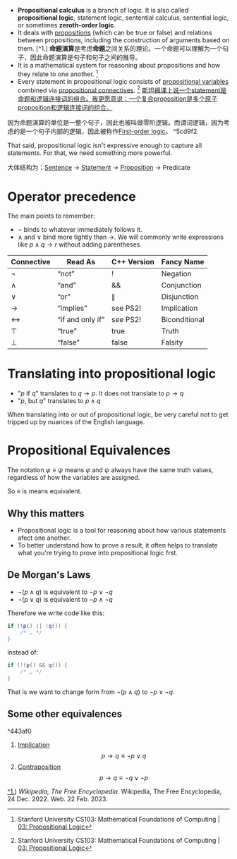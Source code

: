 
- **Propositional calculus** is a branch of logic. It is also called **propositional logic**, statement logic, sentential calculus, sentential logic, or sometimes **zeroth-order logic**.
- It deals with [propositions](../../../../../Philosophy%20of%20language/Concepts/Proposition.md) (which can be true or false) and relations between propositions, including the construction of arguments based on them. [^1.]
	**命题演算**是考虑**命题**之间关系的理论。一个命题可以理解为一个句子，因此命题演算是句子和句子之间的推导。
- It is a mathematical system for reasoning about propositions and how they relate to one another. [^2.]
- Every statement in propositional logic consists of [propositional variables](Propositional%20variable.md) combined via [propositional connectives](Logical%20connective/Logical%20connective.md). [^2.]
	<u>斯坦福课上说一个statement是命题和逻辑连接词的组合。我更愿意说：一个复合proposition是多个原子proposition和逻辑连接词的组合。</u>

因为命题演算的单位是一整个句子，因此也被叫做零阶逻辑。而谓词逻辑，因为考虑的是一个句子内部的逻辑，因此被称作[First-order logic](../First-order%20logic/First-order%20logic.md)。 ^5cd9f2

That said, propositional logic isn't expressive enough to capture all statements. For that, we need something more powerful.

大体结构为：[Sentence](../../../../../Philosophy%20of%20language/Concepts/Sentence.md) -> [Statement](../../../../../Philosophy%20of%20language/Concepts/Statement.md) -> [Proposition](../../../../../Philosophy%20of%20language/Concepts/Proposition.md) -> Predicate

# Operator precedence

The main points to remember:
- $\neg$ binds to whatever immediately follows it.
- $\wedge$ and $\vee$ bind more tightly than $\to$.
We will commonly write expressions like $p \wedge q \to r$ without adding parentheses.

| Connective | Read As          | C++ Version | Fancy Name    |
| ---------- | ---------------- | ----------- | ------------- |
| ¬          | “not”            | !           | Negation      |
| ∧          | “and”            | &&          | Conjunction   |
| ∨          | “or”             | $\parallel$ | Disjunction   |
| →          | “implies”        | see PS2!    | Implication   |
| ↔          | “if and only if” | see PS2!    | Biconditional |
| ⊤          | “true”           | true        | Truth         |
| ⊥          | “false”          | false       | Falsity       | 

# Translating into propositional logic

- "$p$ if $q$" translates to $q \to p$. It does not translate to $p \to q$
- "$p$, but $q$" translates to $p \wedge q$

When translating into or out of propositional logic, be very careful not to get tripped up by nuances of the English language.

# Propositional Equivalences

The notation $\varphi \equiv \psi$ means $\varphi$ and $\psi$ always have the same truth values, regardless of how the variables are assigned. 

So $\equiv$ is means equivalent.

## Why this matters

- Propositional logic is a tool for reasoning about how various statements afect one another. 
- To better understand how to prove a result, it often helps to translate what you're trying to prove into propositional logic frst. 

## De Morgan's Laws

- $\neg (p \wedge q)$ is equivalent to $\neg p \vee \neg q$
- $\neg (p \vee q)$ is equivalent to $\neg p \wedge \neg q$

Therefore we write code like this:
```java
if (!p() || !q()) {
	/* … */ 
}
```
instead of:
```java
if (!(p() && q()) {
	/* … */ 
}
```
That is we want to change form from $\neg (p \wedge q)$ to $\neg p \vee \neg q$.

## Some other equivalences
^443af0
1. [Implication](../../../../../../Attachments/1.%20Philosophy/Logic/Systems%20of%20logic/Formal%20Logic/Classical%20Logic/Propositional%20calculus/Logical%20connective/Logical%20connective/IMG-20240212100314559.pdf)
$$p \to q \equiv \neg p \vee q$$
2. [Contraposition](Logical%20consequence%E2%80%8E/Inference%E2%80%8E/Immediate%20inference%E2%80%8E/Contraposition.md)
$$p \to q \equiv \neg q \vee \neg p$$

[^1.](%5Bhttps://en.wikipedia.org/w/index.php?title=Propositional_calculus&oldid=1129332935)) _Wikipedia, The Free Encyclopedia_. Wikipedia, The Free Encyclopedia, 24 Dec. 2022. Web. 22 Feb. 2023.
[^2.]: Stanford University CS103: Mathematical Foundations of Computing | [03: Propositional Logic](http://web.stanford.edu/class/archive/cs/cs103/cs103.1184/lectures/03/Small03.pdf)
